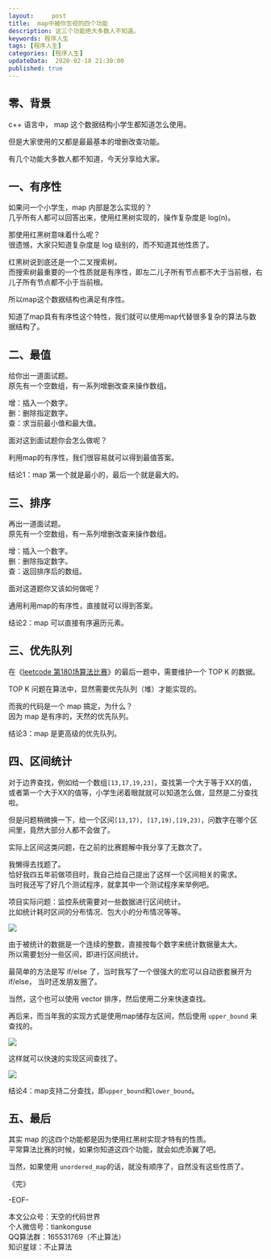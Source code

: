 ```yaml
---   
layout:     post  
title:  map中被你忽视的四个功能  
description: 这三个功能绝大多数人不知道。  
keywords: 程序人生  
tags: [程序人生]    
categories: [程序人生]  
updateData:  2020-02-18 21:30:00  
published: true 
---  
```



## 零、背景  


c++ 语言中， map 这个数据结构小学生都知道怎么使用。  


但是大家使用的又都是最最基本的增删改查功能。  


有几个功能大多数人都不知道，今天分享给大家。  


## 一、有序性  


如果问一个小学生，map 内部是怎么实现的？  
几乎所有人都可以回答出来，使用红黑树实现的，操作复杂度是 log(n)。  


那使用红黑树意味着什么呢？  
很遗憾，大家只知道复杂度是 log 级别的，而不知道其他性质了。  


红黑树说到底还是一个二叉搜索树。  
而搜索树最重要的一个性质就是有序性，即左二儿子所有节点都不大于当前根，右儿子所有节点都不小于当前根。  


所以map这个数据结构也满足有序性。  


知道了map具有有序性这个特性，我们就可以使用map代替很多复杂的算法与数据结构了。  


## 二、最值  


给你出一道面试题。  
原先有一个空数组，有一系列增删改查来操作数组。  


增：插入一个数字。  
删：删除指定数字。  
查：求当前最小值和最大值。 


面对这到面试题你会怎么做呢？  


利用map的有序性，我们很容易就可以得到最值答案。  


结论1：map 第一个就是最小的，最后一个就是最大的。  


## 三、排序  


再出一道面试题。  
原先有一个空数组，有一系列增删改查来操作数组。  


增：插入一个数字。  
删：删除指定数字。  
查：返回排序后的数组。 


面对这道题你又该如何做呢？  


通用利用map的有序性，直接就可以得到答案。  


结论2：map 可以直接有序遍历元素。  


## 三、优先队列  


在《[leetcode 第180场算法比赛](https://mp.weixin.qq.com/s/MZvKTXlY2Y8SAStgD0MITA)》的最后一题中，需要维护一个 TOP K 的数据。  


TOP K 问题在算法中，显然需要优先队列（堆）才能实现的。  


而我的代码是一个 map 搞定，为什么？  
因为 map 是有序的，天然的优先队列。  


结论3：map 是更高级的优先队列。  


## 四、区间统计  


对于边界查找，例如给一个数组`[13,17,19,23]`，查找第一个大于等于XX的值，或者第一个大于XX的值等，小学生闭着眼就就可以知道怎么做，显然是二分查找啦。  


但是问题稍微换一下，给一个区间`[13,17), [17,19),[19,23)`，问数字在哪个区间里，竟然大部分人都不会做了。  


实际上区间这类问题，在之前的比赛题解中我分享了无数次了。  


我懒得去找题了。  
恰好我四五年前做项目时，我自己给自己提出了这样一个区间相关的需求。  
当时我还写了好几个测试程序，就拿其中一个测试程序来举例吧。  


项目实际问题：监控系统需要对一些数据进行区间统计。  
比如统计耗时区间的分布情况、包大小的分布情况等等。  


![](http://res2020.tiankonguse.com/images/2020/03/26/001.png)  


由于被统计的数据是一个连续的整数，直接按每个数字来统计数据量太大。  
所以需要划分一些区间，即进行区间统计。  


最简单的方法是写 if/else 了，当时我写了一个很强大的宏可以自动嵌套展开为  if/else， 当时还发朋友圈了。  


当然，这个也可以使用 vector 排序，然后使用二分来快速查找。  


再后来，而当年我的实现方式是使用map储存左区间，然后使用  `upper_bound` 来查找的。  


![](http://res2020.tiankonguse.com/images/2020/03/26/002.png)  


这样就可以快速的实现区间查找了。  


![](http://res2020.tiankonguse.com/images/2020/03/26/003.png)  



结论4：map支持二分查找，即`upper_bound`和`lower_bound`。  


## 五、最后  


其实 map 的这四个功能都是因为使用红黑树实现才特有的性质。  
平常算法比赛的时候，如果你知道这四个功能，就会如虎添翼了吧。  


当然，如果使用 `unordered_map`的话，就没有顺序了，自然没有这些性质了。  






《完》


-EOF-  



本文公众号：天空的代码世界  
个人微信号：tiankonguse  
QQ算法群：165531769（不止算法）  
知识星球：不止算法  

